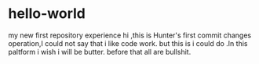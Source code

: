 # hello-world
my new first repository experience
hi ,this is Hunter's first commit changes operation,I could not say that i like code work.
but this is i could do .In this paltform i wish i will be butter.
before that all are bullshit.
